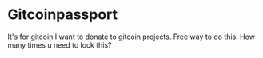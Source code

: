 # Gitcoinpassport
It's for gitcoin
I want to donate to gitcoin projects.
Free way to do this.
How many times u need to lock this?
